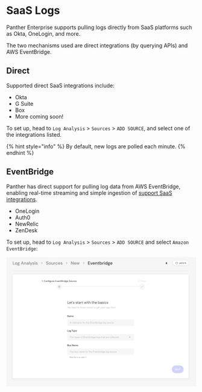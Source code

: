 # SaaS Logs

Panther Enterprise supports pulling logs directly from SaaS platforms such as Okta, OneLogin, and more.

The two mechanisms used are direct integrations (by querying APIs) and AWS EventBridge.

## Direct

Supported direct SaaS integrations include:
* Okta
* G Suite
* Box
* More coming soon!

To set up, head to `Log Analysis` > `Sources` > `ADD SOURCE`, and select one of the integrations listed.

{% hint style="info" %}
By default, new logs are polled each minute.
{% endhint %}

## EventBridge

Panther has direct support for pulling log data from AWS EventBridge, enabling real-time streaming and simple ingestion of [support SaaS integrations](https://aws.amazon.com/eventbridge/integrations/).

* OneLogin
* Auth0
* NewRelic
* ZenDesk

To set up, head to `Log Analysis` > `Sources` > `ADD SOURCE` and select `Amazon EventBridge`:

![EventBridge](../.gitbook/assets/enterprise/eventbridge.png)
